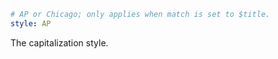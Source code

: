 ```yaml
# AP or Chicago; only applies when match is set to $title.
style: AP
```

The capitalization style.